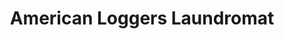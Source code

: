 ---
title: "American Loggers Laundromat"
url: /millinocket/american-loggers-laundromat/
shop: Wäscherei
---
